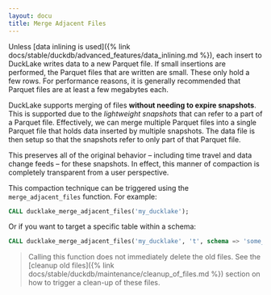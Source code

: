 ```yaml
---
layout: docu
title: Merge Adjacent Files
---
```


Unless [data inlining is used]({% link docs/stable/duckdb/advanced_features/data_inlining.md %}), each insert to DuckLake writes data to a new Parquet file.
If small insertions are performed, the Parquet files that are written are small. These only hold a few rows.
For performance reasons, it is generally recommended that Parquet files are at least a few megabytes each.

DuckLake supports merging of files **without needing to expire snapshots**.
This is supported due to the _lightweight snapshots_ that can refer to a part of a Parquet file.
Effectively, we can merge multiple Parquet files into a single Parquet file that holds data inserted by multiple snapshots.
The data file is then setup so that the snapshots refer to only part of that Parquet file.

This preserves all of the original behavior – including time travel and data change feeds – for these snapshots.
In effect, this manner of compaction is completely transparent from a user perspective.

This compaction technique can be triggered using the `merge_adjacent_files` function. For example:

```sql
CALL ducklake_merge_adjacent_files('my_ducklake');
```

Or if you want to target a specific table within a schema:

```sql
CALL ducklake_merge_adjacent_files('my_ducklake', 't', schema => 'some_schema');
```

> Calling this function does not immediately delete the old files.
> See the [cleanup old files]({% link docs/stable/duckdb/maintenance/cleanup_of_files.md %}) section on how to trigger a clean-up of these files.
